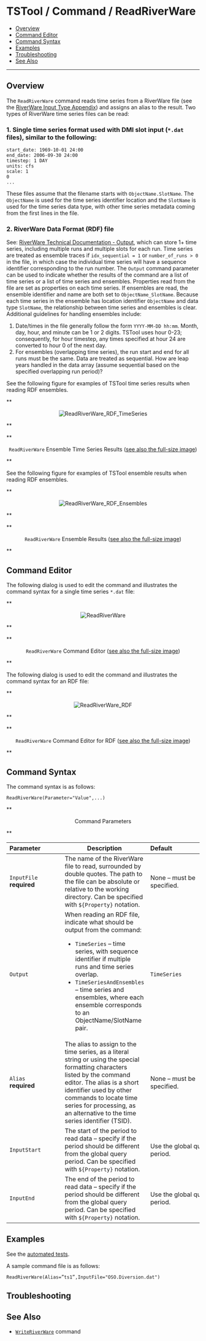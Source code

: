 # TSTool / Command / ReadRiverWare #

* [Overview](#overview)
* [Command Editor](#command-editor)
* [Command Syntax](#command-syntax)
* [Examples](#examples)
* [Troubleshooting](#troubleshooting)
* [See Also](#see-also)

-------------------------

## Overview ##

The `ReadRiverWare` command reads time series from a RiverWare file (see the
[RiverWare Input Type Appendix](../../datastore-ref/RiverWare/RiverWare.md)) and assigns an alias to the result.
Two types of RiverWare time series files can be read:

### 1. Single time series format used with DMI slot input (`*.dat` files), similar to the following: ###

```
start_date: 1969-10-01 24:00
end_date: 2006-09-30 24:00
timestep: 1 DAY
units: cfs
scale: 1
0
...
```
These files assume that the filename starts with `ObjectName.SlotName`.
The `ObjectName` is used for the time series identifier location and the
`SlotName` is used for the time series data type,
with other time series metadata coming from the first lines in the file.

### 2. RiverWare Data Format (RDF) file

See:  [RiverWare Technical Documentation - Output](https://www.riverware.org/PDF/RiverWare/documentation/73_pre-release/Slots.pdf),
which can store 1+ time series, including multiple runs and multiple slots for each run.
Time series are treated as ensemble traces if `idx_sequential = 1` or `number_of_runs > 0` in the file,
in which case the individual time series will have a sequence identifier corresponding to the run number.
The `Output` command parameter can be used to indicate whether the results of the
command are a list of time series or a list of time series and ensembles.
Properties read from the file are set as properties on each time series.
If ensembles are read, the ensemble identifier and name are both set to `ObjectName_SlotName`.
Because each time series in the ensemble has location identifier `ObjectName` and data type `SlotName`,
the relationship between time series and ensembles is clear.
Additional guidelines for handling ensembles include:

1. Date/times in the file generally follow the form `YYYY-MM-DD hh:mm`.
 Month, day, hour, and minute can be 1 or 2 digits.
TSTool uses hour 0-23; consequently, for hour timestep,
any times specified at hour 24 are converted to hour 0 of the next day.
2. For ensembles (overlapping time series),
the run start and end for all runs must be the same.
Data are treated as sequential.
How are leap years handled in the data array (assume sequential based on the specified overlapping run period)?

See the following figure for examples of TSTool time series results when reading RDF ensembles.

**<p style="text-align: center;">
![ReadRiverWare_RDF_TimeSeries](ReadRiverWare_RDF_TimeSeries.png)
</p>**

**<p style="text-align: center;">
`ReadRiverWare` Ensemble Time Series Results (<a href="../ReadRiverWare_RDF_TimeSeries.png">see also the full-size image</a>)
</p>**

See the following figure for examples of TSTool ensemble results when reading RDF ensembles.

**<p style="text-align: center;">
![ReadRiverWare_RDF_Ensembles](ReadRiverWare_RDF_Ensembles.png)
</p>**

**<p style="text-align: center;">
`ReadRiverWare` Ensemble Results (<a href="../ReadRiverWare_RDF_Ensembles.png">see also the full-size image</a>)
</p>**

## Command Editor ##

The following dialog is used to edit the command and illustrates the command syntax for a single time series `*.dat` file:

**<p style="text-align: center;">
![ReadRiverWare](ReadRiverWare.png)
</p>**

**<p style="text-align: center;">
`ReadRiverWare` Command Editor (<a href="../ReadRiverWare.png">see also the full-size image</a>)
</p>**

The following dialog is used to edit the command and illustrates the command syntax for an RDF file:

**<p style="text-align: center;">
![ReadRiverWare_RDF](ReadRiverWare_RDF.png)
</p>**

**<p style="text-align: center;">
`ReadRiverWare` Command Editor for RDF (<a href="../ReadRiverWare_RDF.png">see also the full-size image</a>)
</p>**

## Command Syntax ##

The command syntax is as follows:

```text
ReadRiverWare(Parameter="Value",...)
```
**<p style="text-align: center;">
Command Parameters
</p>**

|**Parameter**&nbsp;&nbsp;&nbsp;&nbsp;&nbsp;&nbsp;&nbsp;&nbsp;&nbsp;&nbsp;&nbsp;|**Description**|**Default**&nbsp;&nbsp;&nbsp;&nbsp;&nbsp;&nbsp;&nbsp;&nbsp;&nbsp;&nbsp;&nbsp;&nbsp;&nbsp;&nbsp;&nbsp;&nbsp;&nbsp;&nbsp;&nbsp;&nbsp;&nbsp;&nbsp;&nbsp;&nbsp;&nbsp;&nbsp;&nbsp;|
|--------------|-----------------|-----------------|
|`InputFile`<br>**required**|The name of the RiverWare file to read, surrounded by double quotes.  The path to the file can be absolute or relative to the working directory.  Can be specified with `${Property}` notation.|None – must be specified.|
|`Output`|When reading an RDF file, indicate what should be output from the command:<ul><li>`TimeSeries` – time series, with sequence identifier if multiple runs and time series overlap.</li><li>`TimeSeriesAndEnsembles` – time series and ensembles, where each ensemble corresponds to an ObjectName/SlotName pair.</li></ul>|`TimeSeries`|
|`Alias`<br>**required**|The alias to assign to the time series, as a literal string or using the special formatting characters listed by the command editor.  The alias is a short identifier used by other commands to locate time series for processing, as an alternative to the time series identifier (TSID).|None – must be specified.|
|`InputStart`|The start of the period to read data – specify if the period should be different from the global query period.  Can be specified with `${Property}` notation.|Use the global query period.|
|`InputEnd`|The end of the period to read data – specify if the period should be different from the global query period.  Can be specified with `${Property}` notation.|Use the global query period.|

## Examples ##

See the [automated tests](https://github.com/OpenCDSS/cdss-app-tstool-test/tree/master/test/commands/ReadRiverWare).

A sample command file is as follows:

```text
ReadRiverWare(Alias=”ts1”,InputFile="OSO.Diversion.dat")
```

## Troubleshooting ##

## See Also ##

* [`WriteRiverWare`](../WriteRiverWare/WriteRiverWare.md) command
